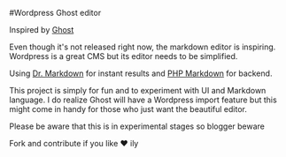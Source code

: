 #Wordpress Ghost editor

Inspired by [Ghost](http://tryghost.org/)

Even though it's not released right now, the markdown editor is inspiring.
Wordpress is a great CMS but its editor needs to be simplified.

Using [Dr. Markdown](https://github.com/icetan/dr-markdown) for instant results and [PHP Markdown](http://michelf.ca/projects/php-markdown/) for backend.

This project is simply for fun and to experiment with UI and Markdown language.
I do realize Ghost will have a Wordpress import feature but this might come in handy for those who just want the beautiful editor.

Please be aware that this is in experimental stages so blogger beware

Fork and contribute if you like &hearts; ily


